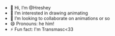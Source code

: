 - 👋 Hi, I’m @Hreshey
- 👀 I’m interested in drawing animating 
- 💞️ I’m looking to collaborate on animations or so
- 😄 Pronouns: he him!
- ⚡ Fun fact: I'm Transmasc<33

<!---
Hreshey/Hreshey is a ✨ special ✨ repository because its `README.md` (this file) appears on your GitHub profile.
You can click the Preview link to take a look at your changes.
--->
